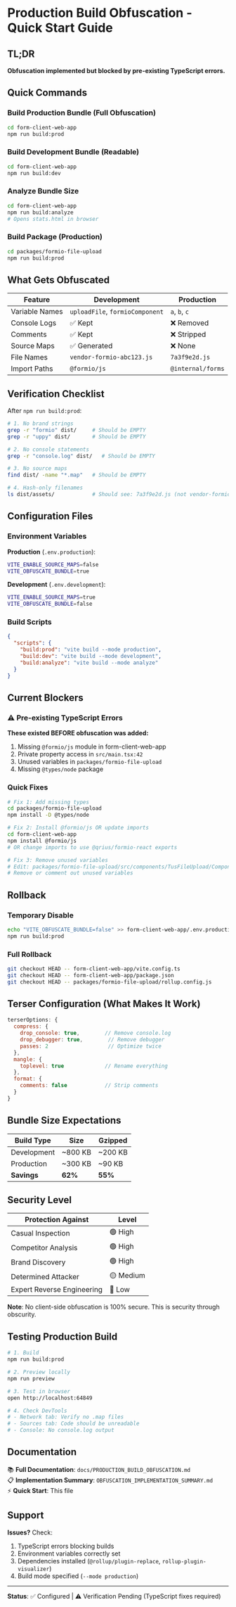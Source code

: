 # Production Build Obfuscation - Quick Start Guide

## TL;DR

**Obfuscation implemented but blocked by pre-existing TypeScript errors.**

## Quick Commands

### Build Production Bundle (Full Obfuscation)

```bash
cd form-client-web-app
npm run build:prod
```

### Build Development Bundle (Readable)

```bash
cd form-client-web-app
npm run build:dev
```

### Analyze Bundle Size

```bash
cd form-client-web-app
npm run build:analyze
# Opens stats.html in browser
```

### Build Package (Production)

```bash
cd packages/formio-file-upload
npm run build:prod
```

## What Gets Obfuscated

| Feature        | Development                     | Production        |
| -------------- | ------------------------------- | ----------------- |
| Variable Names | `uploadFile`, `formioComponent` | `a`, `b`, `c`     |
| Console Logs   | ✅ Kept                         | ❌ Removed        |
| Comments       | ✅ Kept                         | ❌ Stripped       |
| Source Maps    | ✅ Generated                    | ❌ None           |
| File Names     | `vendor-formio-abc123.js`       | `7a3f9e2d.js`     |
| Import Paths   | `@formio/js`                    | `@internal/forms` |

## Verification Checklist

After `npm run build:prod`:

```bash
# 1. No brand strings
grep -r "formio" dist/     # Should be EMPTY
grep -r "uppy" dist/       # Should be EMPTY

# 2. No console statements
grep -r "console.log" dist/   # Should be EMPTY

# 3. No source maps
find dist/ -name "*.map"   # Should be EMPTY

# 4. Hash-only filenames
ls dist/assets/            # Should see: 7a3f9e2d.js (not vendor-formio-abc123.js)
```

## Configuration Files

### Environment Variables

**Production** (`.env.production`):

```bash
VITE_ENABLE_SOURCE_MAPS=false
VITE_OBFUSCATE_BUNDLE=true
```

**Development** (`.env.development`):

```bash
VITE_ENABLE_SOURCE_MAPS=true
VITE_OBFUSCATE_BUNDLE=false
```

### Build Scripts

```json
{
  "scripts": {
    "build:prod": "vite build --mode production",
    "build:dev": "vite build --mode development",
    "build:analyze": "vite build --mode analyze"
  }
}
```

## Current Blockers

### ⚠️ Pre-existing TypeScript Errors

**These existed BEFORE obfuscation was added:**

1. Missing `@formio/js` module in form-client-web-app
2. Private property access in `src/main.tsx:42`
3. Unused variables in `packages/formio-file-upload`
4. Missing `@types/node` package

### Quick Fixes

```bash
# Fix 1: Add missing types
cd packages/formio-file-upload
npm install -D @types/node

# Fix 2: Install @formio/js OR update imports
cd form-client-web-app
npm install @formio/js
# OR change imports to use @qrius/formio-react exports

# Fix 3: Remove unused variables
# Edit: packages/formio-file-upload/src/components/TusFileUpload/Component.ts
# Remove or comment out unused variables
```

## Rollback

### Temporary Disable

```bash
echo "VITE_OBFUSCATE_BUNDLE=false" >> form-client-web-app/.env.production
npm run build:prod
```

### Full Rollback

```bash
git checkout HEAD -- form-client-web-app/vite.config.ts
git checkout HEAD -- form-client-web-app/package.json
git checkout HEAD -- packages/formio-file-upload/rollup.config.js
```

## Terser Configuration (What Makes It Work)

```javascript
terserOptions: {
  compress: {
    drop_console: true,        // Remove console.log
    drop_debugger: true,        // Remove debugger
    passes: 2                   // Optimize twice
  },
  mangle: {
    toplevel: true             // Rename everything
  },
  format: {
    comments: false            // Strip comments
  }
}
```

## Bundle Size Expectations

| Build Type  | Size    | Gzipped |
| ----------- | ------- | ------- |
| Development | ~800 KB | ~200 KB |
| Production  | ~300 KB | ~90 KB  |
| **Savings** | **62%** | **55%** |

## Security Level

| Protection Against         | Level     |
| -------------------------- | --------- |
| Casual Inspection          | 🟢 High   |
| Competitor Analysis        | 🟢 High   |
| Brand Discovery            | 🟢 High   |
| Determined Attacker        | 🟡 Medium |
| Expert Reverse Engineering | 🔴 Low    |

**Note**: No client-side obfuscation is 100% secure. This is security through
obscurity.

## Testing Production Build

```bash
# 1. Build
npm run build:prod

# 2. Preview locally
npm run preview

# 3. Test in browser
open http://localhost:64849

# 4. Check DevTools
# - Network tab: Verify no .map files
# - Sources tab: Code should be unreadable
# - Console: No console.log output
```

## Documentation

📚 **Full Documentation**: `docs/PRODUCTION_BUILD_OBFUSCATION.md`  
📋 **Implementation Summary**: `OBFUSCATION_IMPLEMENTATION_SUMMARY.md`  
⚡ **Quick Start**: This file

## Support

**Issues?** Check:

1. TypeScript errors blocking builds
2. Environment variables correctly set
3. Dependencies installed (`@rollup/plugin-replace`, `rollup-plugin-visualizer`)
4. Build mode specified (`--mode production`)

---

**Status**: ✅ Configured | ⚠️ Verification Pending (TypeScript fixes required)
